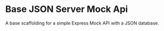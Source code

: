 # Base JSON Server Mock Api

A base scaffolding for a simple Express Mock API with a JSON database.

